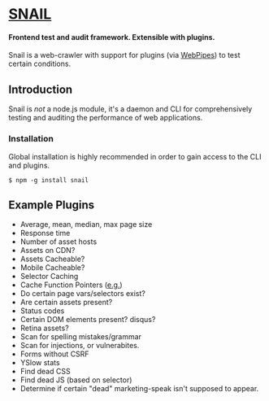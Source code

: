 # [SNAIL](https://github.com/matthewhudson/snail)

#### Frontend test and audit framework. Extensible with plugins.

Snail is a web-crawler with support for plugins (via [WebPipes](http://www.webpipes.org/)) to test certain conditions.

## Introduction

Snail is *not* a node.js module, it's a daemon and CLI for comprehensively testing and auditing the performance of web applications.

### Installation

Global installation is highly recommended in order to gain access to the CLI and plugins.

	$ npm -g install snail

## Example Plugins

* Average, mean, median, max page size
* Response time
* Number of asset hosts
* Assets on CDN?
* Assets Cacheable?
* Mobile Cacheable?
* Selector Caching
* Cache Function Pointers ([e.g.](http://blogs.msdn.com/b/ie/archive/2006/08/28/728654.aspx))
* Do certain page vars/selectors exist?
* Are certain assets present?
* Status codes
* Certain DOM elements present? disqus?
* Retina assets?
* Scan for spelling mistakes/grammar
* Scan for injections, or vulnerabites. 
* Forms without CSRF
* YSlow stats
* Find dead CSS
* Find dead JS (based on selector)
* Determine if certain "dead" marketing-speak isn't supposed to appear.
